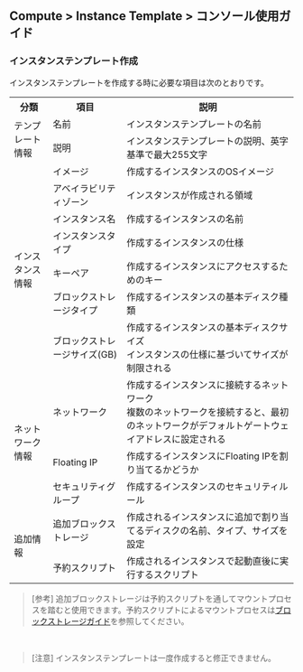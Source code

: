 ## Compute > Instance Template > コンソール使用ガイド

### インスタンステンプレート作成
インスタンステンプレートを作成する時に必要な項目は次のとおりです。

<table class="it">
  <tr>
    <th>分類</th>
    <th>項目</th>
    <th>説明</th>
  </tr>
  <tr>
    <td rowspan="2">テンプレート情報</td>
    <td>名前</td>
    <td>インスタンステンプレートの名前</td>
  </tr>
  <tr>
    <td>説明</td>
    <td>インスタンステンプレートの説明、英字基準で最大255文字</td>
  </tr>
  <tr>
    <td rowspan="7">インスタンス情報</td>
    <td>イメージ</td>
    <td>作成するインスタンスのOSイメージ</td>
  </tr>
  <tr>
    <td>アベイラビリティゾーン</td>
    <td>インスタンスが作成される領域</td>
  </tr>
  <tr>
    <td>インスタンス名</td>
    <td>作成するインスタンスの名前</td>
  </tr>
  <tr>
    <td>インスタンスタイプ</td>
    <td>作成するインスタンスの仕様</td>
  </tr>
  <tr>
    <td>キーペア</td>
    <td>作成するインスタンスにアクセスするためのキー</td>
  </tr>  
  <tr>
    <td>ブロックストレージタイプ</td>
    <td>作成するインスタンスの基本ディスク種類</td>
  </tr>
  <tr>
    <td>ブロックストレージサイズ(GB)</td>
    <td>作成するインスタンスの基本ディスクサイズ<br>インスタンスの仕様に基づいてサイズが制限される</td>
  </tr>
  <tr>
    <td rowspan="3">ネットワーク情報</td>
    <td>ネットワーク</td>
    <td>作成するインスタンスに接続するネットワーク<br>複数のネットワークを接続すると、最初のネットワークがデフォルトゲートウェイアドレスに設定される</td>
  </tr>
  <tr>
    <td>Floating IP</td>
    <td>作成するインスタンスにFloating IPを割り当てるかどうか</td>
  </tr>
  <tr>
    <td>セキュリティグループ</td>
    <td>作成するインスタンスのセキュリティルール</td>
  </tr>
  <tr>
    <td rowspan="2">追加情報</td>
    <td>追加ブロックストレージ</td>
    <td>作成されるインスタンスに追加で割り当てるディスクの名前、タイプ、サイズを設定</td>
  </tr>   
  <tr>
    <td>予約スクリプト</td>
    <td>作成されるインスタンスで起動直後に実行するスクリプト</td>
  </tr>
</table>

> [参考]
> 追加ブロックストレージは予約スクリプトを通してマウントプロセスを踏むと使用できます。予約スクリプトによるマウントプロセスは[ブロックストレージガイド](/Storage/Block%20Storage/ja/overview/#_2)を参照してください。

<br/>

> [注意]
> インスタンステンプレートは一度作成すると修正できません。
